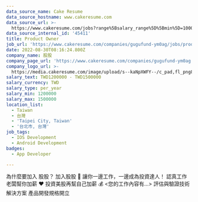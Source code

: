 ```yaml
---
data_source_name: Cake Resume
data_source_hostname: www.cakeresume.com
data_source_url: >-
  https://www.cakeresume.com/jobs?range%5Bsalary_range%5D%5Bmin%5D=1000000&refinementList%5Bprofession%5D%5B0%5D=tech_android-development&refinementList%5Bprofession%5D%5B1%5D=tech_ios-development
data_source_internal_id: '45411'
title: Product Owner
job_url: 'https://www.cakeresume.com/companies/gugufund-ym0ag/jobs/product-owner-f5bb6d'
date: 2022-08-30T08:16:24.800Z
company_name: 股股
company_page_url: 'https://www.cakeresume.com/companies/gugufund-ym0ag'
company_logo_url: >-
  https://media.cakeresume.com/image/upload/s--kaNpXWFY--/c_pad,fl_png8,h_200,w_200/v1623993973/jdpyz84jtxlsmjy0nots.png
salary_text: TWD1200000 - TWD1500000
salary_currency: TWD
salary_type: per_year
salary_min: 1200000
salary_max: 1500000
location_list:
  - Taiwan
  - 台灣
  - 'Taipei City, Taiwan'
  - '台北市, 台灣'
job_tags:
  - IOS Development
  - Android Development
badges:
  - App Developer

---
```


為什麼要加入 股股？ 加入股股 🐣 讓你一邊工作，一邊成為投資達人！ 認真工作老闆幫你加薪 ❤️ 投資美股再幫自己加薪 💰 <您的工作內容有...> 評估與驗證技術解決方案 產品開發規格開立